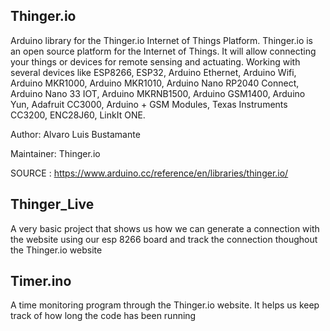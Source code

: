Thinger.io
--------------------------


Arduino library for the Thinger.io Internet of Things Platform.
Thinger.io is an open source platform for the Internet of Things. It will allow connecting your things or devices for remote sensing and actuating. Working with several devices like ESP8266, ESP32, Arduino Ethernet, Arduino Wifi, Arduino MKR1000, Arduino MKR1010, Arduino Nano RP2040 Connect, Arduino Nano 33 IOT, Arduino MKRNB1500, Arduino GSM1400, Arduino Yun, Adafruit CC3000, Arduino + GSM Modules, Texas Instruments CC3200, ENC28J60, LinkIt ONE.

Author: Alvaro Luis Bustamante

Maintainer: Thinger.io

SOURCE : https://www.arduino.cc/reference/en/libraries/thinger.io/


Thinger_Live
-----------------------

A very basic project that shows us how we can generate a connection with the website using our esp 8266 board and track the connection thoughout the Thinger.io website



Timer.ino
----------------------


A time monitoring program through the Thinger.io website. It helps us keep track of how long the code has been running
